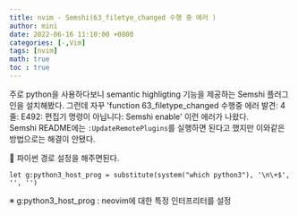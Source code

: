 ```yaml
---
title: nvim - Semshi(63_filetye_changed 수행 중 에러 )
author: mini
date: 2022-06-16 11:10:00 +0800
categories: [-,Vim]
tags: [nvim]
math: true
toc : true
---
```


주로 python을 사용하다보니 semantic highligting 기능을 제공하는 Semshi 플러그인을 설치해봤다.
그런데 자꾸 'function <SNR>63_filetype_changed 수행중 에러 발견: 4 줄: E492: 편집기 명령이 아닙니다: Semshi enable' 이런 에러가 나왔다.  
Semshi README에는 `:UpdateRemotePlugins`를 실행하면 된다고 했지만 이와같은 방법으로는 해결이 안됐다.   

🧐 파이썬 경로 설정을 해주면된다.  
```
let g:python3_host_prog = substitute(system("which python3"), '\n\+$', '', '')
```
※ g:python3_host_prog : neovim에 대한 특정 인터프리터를 설정


